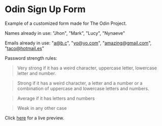 # Odin Sign Up Form
Example of a customized form made for The Odin Project.

Names already in use: "Jhon", "Mark", "Lucy", "Nynaeve"

Emails already in use: "a@b.c", "yo@yo.com", "amazing@gmail.com", "taco@hotmail.es"

Password strength rules:
>Very strong if it has a weird character, uppercase letter, lowercase letter and number.

>Strong if it has a weird character, a letter and a number or a combination of uppercase and lowercase letters and numbers.

>Average if it has letters and numbers

>Weak in any other case

Click [here](https://juliankings.github.io/odin-signup-form/) for a live preview.
